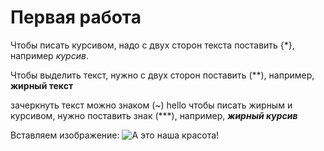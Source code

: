 # Первая работа #

Чтобы писать курсивом, надо с двух сторон текста поставить {*}, например *курсив*.

Чтобы выделить текст, нужно с двух сторон поставить (**), например, **жирный текст**

зачеркнуть текст можно знаком (~)
hello
чтобы писать жирным и курсивом, нужно поставить знак (***), например, ***жирный курсив***

Вставляем изображение: ![А это наша красота!](бусы.jpg) 



